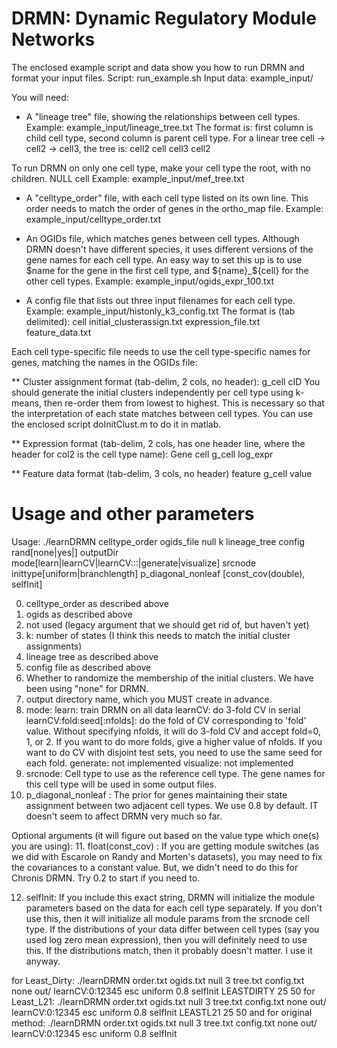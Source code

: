 # DRMN: Dynamic Regulatory Module Networks

The enclosed example script and data show you how to run DRMN and format your input files.
Script: run_example.sh
Input data: example_input/

You will need:

* A "lineage tree" file, showing the relationships between cell types.
Example: example_input/lineage_tree.txt
The format is: first column is child cell type, second column is parent cell type.
For a linear tree cell -> cell2 -> cell3, the tree is:
cell2   cell
cell3   cell2

To run DRMN on only one cell type, make your cell type the root, with no children.
NULL    cell
Example: example_input/mef_tree.txt

* A "celltype_order" file, with each cell type listed on its own line. 
This order needs to match the order of genes in the ortho_map file.
Example: example_input/celltype_order.txt

* An OGIDs file, which matches genes between cell types. 
Although DRMN doesn't have different species, it uses different versions of the gene names for each cell type. An easy way to set this up is to use $name for the gene in the first cell type, and ${name}_${cell} for the other cell types.
Example: example_input/ogids_expr_100.txt

* A config file that lists out three input filenames for each cell type.
Example: example_input/histonly_k3_config.txt
The format is (tab delimited):
cell    initial_clusterassign.txt     expression_file.txt    feature_data.txt

Each cell type-specific file needs to use the cell type-specific names for genes, matching the names in the OGIDs file:

** Cluster assignment format (tab-delim, 2 cols, no header):
g_cell    cID
You should generate the initial clusters independently per cell type using k-means, then re-order them from lowest to highest. This is necessary so that the interpretation of each state matches between cell types.
You can use the enclosed script doInitClust.m to do it in matlab.

** Expression format (tab-delim, 2 cols, has one header line, where the header for col2 is the cell type name):
Gene          cell
g_cell    log_expr

** Feature data format (tab-delim, 3 cols, no header)
feature     g_cell    value

# Usage and other parameters

Usage: ./learnDRMN celltype_order ogids_file null k lineage_tree config rand[none|yes|<int>] outputDir mode[learn|learnCV|learnCV:<int>:<int>:<int>|generate|visualize] srcnode inittype[uniform|branchlength] p_diagonal_nonleaf [const_cov(double), selfInit]

0. celltype_order as described above
1. ogids as described above
2. not used (legacy argument that we should get rid of, but haven't yet)
3. k: number of states (I think this needs to match the initial cluster assignments)
4. lineage tree as described above
5. config file as described above
6. Whether to randomize the membership of the initial clusters. We have been using "none" for DRMN.
7. output directory name, which you MUST create in advance.
8. mode:
learn: train DRMN on all data
learnCV: do 3-fold CV in serial
learnCV:fold:seed[:nfolds]: do the fold of CV corresponding to 'fold' value. Without specifying nfolds, it will do 3-fold CV and accept fold=0, 1, or 2. If you want to do more folds, give a higher value of nfolds. If you want to do CV with disjoint test sets, you need to use the same seed for each fold.
generate: not implemented
visualize: not implemented
9. srcnode: Cell type to use as the reference cell type. The gene names for this cell type will be used in some output files.
10. p_diagonal_nonleaf : The prior for genes maintaining their state assignment between two adjacent cell types. We use 0.8 by default. IT doesn't seem to affect DRMN very much so far.

Optional arguments (it will figure out based on the value type which one(s) you are using):
11. float(const_cov) : If you are getting module switches (as we did with Escarole on Randy and Morten's datasets), you may need to fix the covariances to a constant value. But, we didn't need to do this for Chronis DRMN. Try 0.2 to start if you need to.

12. selfInit: If you include this exact string, DRMN will initialize the module parameters based on the data for each cell type separately. If you don't use this, then it will initialize all module params from the srcnode cell type. If the distributions of your data differ between cell types (say you used log zero mean expression), then you will definitely need to use this. If the distributions match, then it probably doesn't matter. I use it anyway.


for Least_Dirty:
./learnDRMN order.txt ogids.txt null 3 tree.txt config.txt none out/ learnCV:0:12345 esc uniform 0.8 selfInit LEASTDIRTY 25 50
for Least_L21:
./learnDRMN order.txt ogids.txt null 3 tree.txt config.txt none out/ learnCV:0:12345 esc uniform 0.8 selfInit LEASTL21 25 50
and for original method:
./learnDRMN order.txt ogids.txt null 3 tree.txt config.txt none out/ learnCV:0:12345 esc uniform 0.8 selfInit

